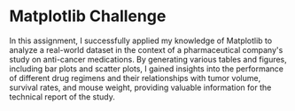 # Matplotlib Challenge

In this assignment, I successfully applied my knowledge of Matplotlib to analyze a real-world dataset in the context of a pharmaceutical company's study on anti-cancer medications. By generating various tables and figures, including bar plots and scatter plots, I gained insights into the performance of different drug regimens and their relationships with tumor volume, survival rates, and mouse weight, providing valuable information for the technical report of the study.

